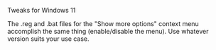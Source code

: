 Tweaks for Windows 11

The .reg and .bat files for the "Show more options" context menu accomplish the same thing (enable/disable the menu). Use whatever version suits your use case.
